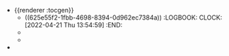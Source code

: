 - {{renderer :tocgen}}
	- ((625e55f2-1fbb-4698-8394-0d962ec7384a))
	  :LOGBOOK:
	  CLOCK: [2022-04-21 Thu 13:54:59]
	  :END:
	-
	-
-
